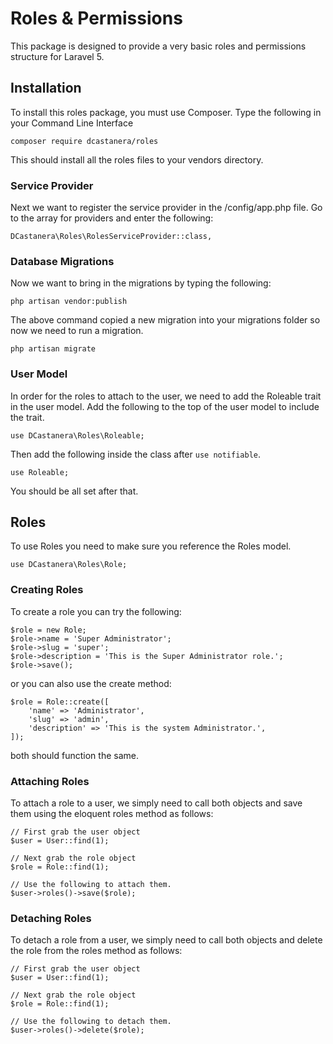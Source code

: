 
# Roles & Permissions
This package is designed to provide a very basic roles and permissions structure
for Laravel 5.

## Installation
To install this roles package, you must use Composer. Type the following in your
Command Line Interface


    composer require dcastanera/roles


This should install all the roles files to your vendors directory.

### Service Provider
Next we want to register the service provider in the /config/app.php file. Go to
the array for providers and enter the following:


    DCastanera\Roles\RolesServiceProvider::class,

### Database Migrations
Now we want to bring in the migrations by typing the following:


    php artisan vendor:publish


The above command copied a new migration into your migrations folder so now we
need to run a migration.


    php artisan migrate

### User Model
In order for the roles to attach to the user, we need to add the Roleable trait
in the user model. Add the following to the top of the user model to include the
trait.


    use DCastanera\Roles\Roleable;


Then add the following inside the class after ```use notifiable```.


    use Roleable;


You should be all set after that.

## Roles
To use Roles you need to make sure you reference the Roles model.

    use DCastanera\Roles\Role;

### Creating Roles
To create a role you can try the following:

    $role = new Role;
    $role->name = 'Super Administrator';
    $role->slug = 'super';
    $role->description = 'This is the Super Administrator role.';
    $role->save();

or you can also use the create method:

    $role = Role::create([
        'name' => 'Administrator',
        'slug' => 'admin',
        'description' => 'This is the system Administrator.',
    ]);

both should function the same.

### Attaching Roles
To attach a role to a user, we simply need to call both objects and save them
using the eloquent roles method as follows:

    // First grab the user object
    $user = User::find(1);

    // Next grab the role object
    $role = Role::find(1);

    // Use the following to attach them.
    $user->roles()->save($role);

### Detaching Roles
To detach a role from a user, we simply need to call both objects and delete the
role from the roles method as follows:

    // First grab the user object
    $user = User::find(1);

    // Next grab the role object
    $role = Role::find(1);

    // Use the following to detach them.
    $user->roles()->delete($role);
